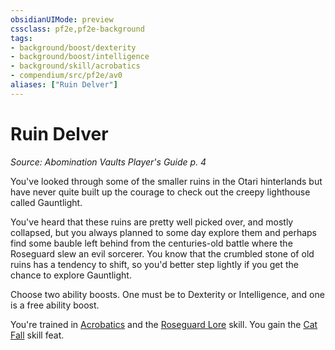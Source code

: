 ```yaml
---
obsidianUIMode: preview
cssclass: pf2e,pf2e-background
tags:
- background/boost/dexterity
- background/boost/intelligence
- background/skill/acrobatics
- compendium/src/pf2e/av0
aliases: ["Ruin Delver"]
---
```

# Ruin Delver
*Source: Abomination Vaults Player's Guide p. 4*  

You've looked through some of the smaller ruins in the Otari hinterlands but have never quite built up the courage to check out the creepy lighthouse called Gauntlight.

You've heard that these ruins are pretty well picked over, and mostly collapsed, but you always planned to some day explore them and perhaps find some bauble left behind from the centuries-old battle where the Roseguard slew an evil sorcerer. You know that the crumbled stone of old ruins has a tendency to shift, so you'd better step lightly if you get the chance to explore Gauntlight.

Choose two ability boosts. One must be to Dexterity or Intelligence, and one is a free ability boost.

You're trained in [Acrobatics](skills.md#Acrobatics) and the [Roseguard Lore](skills.md#Lore) skill. You gain the [Cat Fall](cat-fall.md) skill feat.